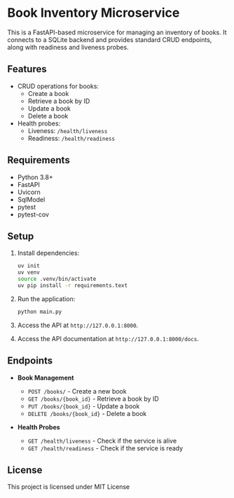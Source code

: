 # Book Inventory Microservice

This is a FastAPI-based microservice for managing an inventory of books. It connects to a SQLite backend and provides standard CRUD endpoints, along with readiness and liveness probes.

## Features

- CRUD operations for books:
  - Create a book
  - Retrieve a book by ID
  - Update a book
  - Delete a book
- Health probes:
  - Liveness: `/health/liveness`
  - Readiness: `/health/readiness`

## Requirements

- Python 3.8+
- FastAPI
- Uvicorn
- SqlModel
- pytest
- pytest-cov

## Setup

1. Install dependencies:
   ```bash
   uv init
   uv venv
   source .venv/bin/activate
   uv pip install -r requirements.text
   ```


2. Run the application:
   ```bash
   python main.py
   ```

3. Access the API at `http://127.0.0.1:8000`.

4. Access the API documentation at `http://127.0.0.1:8000/docs`.

## Endpoints

- **Book Management**
  - `POST /books/` - Create a new book
  - `GET /books/{book_id}` - Retrieve a book by ID
  - `PUT /books/{book_id}` - Update a book
  - `DELETE /books/{book_id}` - Delete a book

- **Health Probes**
  - `GET /health/liveness` - Check if the service is alive
  - `GET /health/readiness` - Check if the service is ready

## License

This project is licensed under MIT License